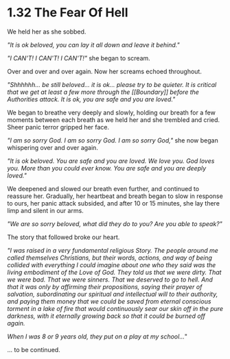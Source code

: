 # 1.32 The Fear Of Hell
We held her as she sobbed. 

_"It is ok beloved, you can lay it all down and leave it behind."_  

_"I CAN'T! I CAN'T! I CAN'T!"_ she began to scream. 

Over and over and over again. Now her screams echoed throughout. 

_"Shhhhhh... be still beloved... it is ok... please try to be quieter. It is critical that we get at least a few more through the [[Boundary]] before the Authorities attack. It is ok, you are safe and you are loved."_  

We began to breathe very deeply and slowly, holding our breath for a few moments between each breath as we held her and she trembled and cried. Sheer panic terror gripped her face. 

_"I am so sorry God. I am so sorry God. I am so sorry God,"_ she now began whispering over and over again. 

_"It is ok beloved. You are safe and you are loved. We love you. God loves you. More than you could ever know. You are safe and you are deeply loved."_  

We deepened and slowed our breath even further, and continued to reassure her. Gradually, her heartbeat and breath began to slow in response to ours, her panic attack subsided, and after 10 or 15 minutes, she lay there limp and silent in our arms. 

_"We are so sorry beloved, what did they do to you? Are you able to speak?"_  

The story that followed broke our heart. 

_"I was raised in a very fundamental religious Story. The people around me called themselves Christians, but their words, actions, and way of being collided with everything I could imagine about one who they said was the living embodiment of the Love of God. They told us that we were dirty. That we were bad. That we were sinners. That we deserved to go to hell. And that it was only by affirming their propositions, saying their prayer of salvation, subordinating our spiritual and intellectual will to their authority, and paying them money that we could be saved from eternal conscious torment in a lake of fire that would continuously sear our skin off in the pure darkness, with it eternally growing back so that it could be burned off again._

_When I was 8 or 9 years old, they put on a play at my school..._"

... to be continued. 
